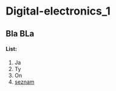 # Digital-electronics_1
## Bla BLa
#### List:
1. Ja
2. Ty
3. On
4. [seznam](#https://www.seznam.cz)
